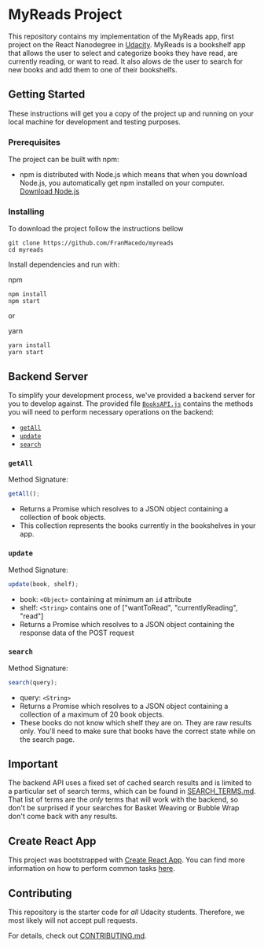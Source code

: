 # MyReads Project

This repository contains my implementation of the MyReads app, first project on the React Nanodegree in [Udacity](www.udacity.com). MyReads is a bookshelf app that allows the user to select and categorize books they have read, are currently reading, or want to read. It also alows de the user to search for new books and add them to one of their bookshelfs.

## Getting Started

These instructions will get you a copy of the project up and running on your local machine for development and testing
purposes.

### Prerequisites

The project can be built with npm:

- npm is distributed with Node.js which means that when you download Node.js,
  you automatically get npm installed on your computer. [Download Node.js](https://github.com/facebookincubator/create-react-app)

### Installing

To download the project follow the instructions bellow

```
git clone https://github.com/FranMacedo/myreads
cd myreads
```

Install dependencies and run with:

npm

```
npm install
npm start
```

or

yarn

```
yarn install
yarn start
```

## Backend Server

To simplify your development process, we've provided a backend server for you to develop against. The provided file [`BooksAPI.js`](src/BooksAPI.js) contains the methods you will need to perform necessary operations on the backend:

- [`getAll`](#getall)
- [`update`](#update)
- [`search`](#search)

### `getAll`

Method Signature:

```js
getAll();
```

- Returns a Promise which resolves to a JSON object containing a collection of book objects.
- This collection represents the books currently in the bookshelves in your app.

### `update`

Method Signature:

```js
update(book, shelf);
```

- book: `<Object>` containing at minimum an `id` attribute
- shelf: `<String>` contains one of ["wantToRead", "currentlyReading", "read"]
- Returns a Promise which resolves to a JSON object containing the response data of the POST request

### `search`

Method Signature:

```js
search(query);
```

- query: `<String>`
- Returns a Promise which resolves to a JSON object containing a collection of a maximum of 20 book objects.
- These books do not know which shelf they are on. They are raw results only. You'll need to make sure that books have the correct state while on the search page.

## Important

The backend API uses a fixed set of cached search results and is limited to a particular set of search terms, which can be found in [SEARCH_TERMS.md](SEARCH_TERMS.md). That list of terms are the _only_ terms that will work with the backend, so don't be surprised if your searches for Basket Weaving or Bubble Wrap don't come back with any results.

## Create React App

This project was bootstrapped with [Create React App](https://github.com/facebookincubator/create-react-app). You can find more information on how to perform common tasks [here](https://github.com/facebookincubator/create-react-app/blob/master/packages/react-scripts/template/README.md).

## Contributing

This repository is the starter code for _all_ Udacity students. Therefore, we most likely will not accept pull requests.

For details, check out [CONTRIBUTING.md](CONTRIBUTING.md).
